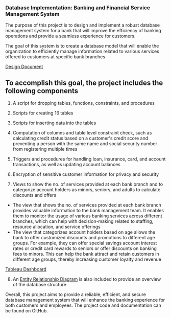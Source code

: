 ### Database Implementation: Banking and Financial Service Management System

The purpose of this project is to design and implement a robust database management system for a bank that will improve the efficiency of banking operations and provide a seamless experience for customers. 

The goal of this system is to create a database model that will enable the organization to efficiently manage information related to various services offered to customers at specific bank branches

[Design Document](https://github.com/hazellobo/Banking-and-Financial-Service-Management/blob/main/Database%20Design%20and%20Initial%20ERD.pdf)

## To accomplish this goal, the project includes the following components
1. A script for dropping tables, functions, constraints, and procedures

2. Scripts for creating 16 tables

3. Scripts for inserting data into the tables

4. Computation of columns and table level constraint check, such as calculating credit status based on a customer's credit score and preventing a person with the same name and social security number from registering multiple times

5. Triggers and procedures for handling loan, insurance, card, and account transactions, as well as updating account balances

6. Encryption of sensitive customer information for privacy and security

7. Views to show the no. of services provided at each bank branch and to categorize account holders as minors, seniors, and adults to calculate discounts and offers 
* The view that shows the no. of services provided at each bank branch provides valuable information to the bank management team. It enables them to monitor the       usage of various banking services across different branches, which can help with decision-making related to staffing, resource allocation, and service offerings
* The view that categorizes account holders based on age allows the bank to offer customized discounts and promotions to different age groups. For example, they can   offer special savings account interest rates or credit card rewards to seniors or offer discounts on banking fees to minors. This can help the bank attract and       retain customers in different age groups, thereby increasing customer loyalty and revenue

[Tableau Dashboard](https://github.com/hazellobo/Banking-and-Financial-Service-Management/blob/main/Bank%20Management%20Dashboard.pdf)

8. An [Entity Relationship Diagram](https://github.com/hazellobo/Banking-and-Financial-Service-Management/blob/main/Final%20ERD.pdf) is also included to provide an overview of the database structure

Overall, this project aims to provide a reliable, efficient, and secure database management system that will enhance the banking experience for both customers and employees. The project code and documentation can be found on GitHub.



